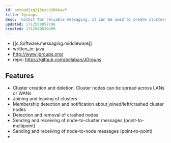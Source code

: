 ```yaml
---
id: botnqd1zq2j5ezcb30kkavf
title: Jgroups
desc: 'oolkit for reliable messaging. It can be used to create clusters whose nodes can send messages to each other'
updated: 1712550057196
created: 1712549610499
---
```


- [[c.Software.messaging.middleware]]
- written_in: java
- http://www.jgroups.org/
- repo: https://github.com/belaban/JGroups

## Features

- Cluster creation and deletion. Cluster nodes can be spread across LANs or WANs
- Joining and leaving of clusters
- Membership detection and notification about joined/left/crashed cluster nodes
- Detection and removal of crashed nodes
- Sending and receiving of node-to-cluster messages (point-to-multipoint)
- Sending and receiving of node-to-node messages (point-to-point)
- 
